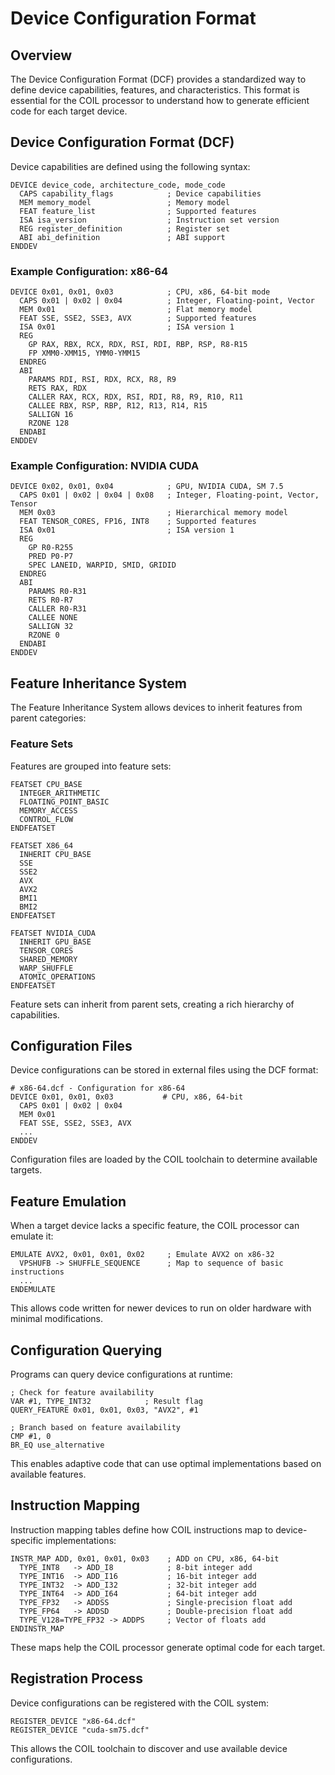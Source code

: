 # Device Configuration Format

## Overview

The Device Configuration Format (DCF) provides a standardized way to define device capabilities, features, and characteristics. This format is essential for the COIL processor to understand how to generate efficient code for each target device.

## Device Configuration Format (DCF)

Device capabilities are defined using the following syntax:

```
DEVICE device_code, architecture_code, mode_code
  CAPS capability_flags            ; Device capabilities
  MEM memory_model                 ; Memory model
  FEAT feature_list                ; Supported features
  ISA isa_version                  ; Instruction set version
  REG register_definition          ; Register set
  ABI abi_definition               ; ABI support
ENDDEV
```

### Example Configuration: x86-64

```
DEVICE 0x01, 0x01, 0x03            ; CPU, x86, 64-bit mode
  CAPS 0x01 | 0x02 | 0x04          ; Integer, Floating-point, Vector
  MEM 0x01                         ; Flat memory model
  FEAT SSE, SSE2, SSE3, AVX        ; Supported features
  ISA 0x01                         ; ISA version 1
  REG
    GP RAX, RBX, RCX, RDX, RSI, RDI, RBP, RSP, R8-R15
    FP XMM0-XMM15, YMM0-YMM15
  ENDREG
  ABI
    PARAMS RDI, RSI, RDX, RCX, R8, R9
    RETS RAX, RDX
    CALLER RAX, RCX, RDX, RSI, RDI, R8, R9, R10, R11
    CALLEE RBX, RSP, RBP, R12, R13, R14, R15
    SALLIGN 16
    RZONE 128
  ENDABI
ENDDEV
```

### Example Configuration: NVIDIA CUDA

```
DEVICE 0x02, 0x01, 0x04            ; GPU, NVIDIA CUDA, SM 7.5
  CAPS 0x01 | 0x02 | 0x04 | 0x08   ; Integer, Floating-point, Vector, Tensor
  MEM 0x03                         ; Hierarchical memory model
  FEAT TENSOR_CORES, FP16, INT8    ; Supported features
  ISA 0x01                         ; ISA version 1
  REG
    GP R0-R255
    PRED P0-P7
    SPEC LANEID, WARPID, SMID, GRIDID
  ENDREG
  ABI
    PARAMS R0-R31
    RETS R0-R7
    CALLER R0-R31
    CALLEE NONE
    SALLIGN 32
    RZONE 0
  ENDABI
ENDDEV
```

## Feature Inheritance System

The Feature Inheritance System allows devices to inherit features from parent categories:

### Feature Sets

Features are grouped into feature sets:

```
FEATSET CPU_BASE
  INTEGER_ARITHMETIC
  FLOATING_POINT_BASIC
  MEMORY_ACCESS
  CONTROL_FLOW
ENDFEATSET

FEATSET X86_64
  INHERIT CPU_BASE
  SSE
  SSE2
  AVX
  AVX2
  BMI1
  BMI2
ENDFEATSET

FEATSET NVIDIA_CUDA
  INHERIT GPU_BASE
  TENSOR_CORES
  SHARED_MEMORY
  WARP_SHUFFLE
  ATOMIC_OPERATIONS
ENDFEATSET
```

Feature sets can inherit from parent sets, creating a rich hierarchy of capabilities.

## Configuration Files

Device configurations can be stored in external files using the DCF format:

```
# x86-64.dcf - Configuration for x86-64
DEVICE 0x01, 0x01, 0x03           # CPU, x86, 64-bit
  CAPS 0x01 | 0x02 | 0x04
  MEM 0x01
  FEAT SSE, SSE2, SSE3, AVX
  ...
ENDDEV
```

Configuration files are loaded by the COIL toolchain to determine available targets.

## Feature Emulation

When a target device lacks a specific feature, the COIL processor can emulate it:

```
EMULATE AVX2, 0x01, 0x01, 0x02     ; Emulate AVX2 on x86-32
  VPSHUFB -> SHUFFLE_SEQUENCE      ; Map to sequence of basic instructions
  ...
ENDEMULATE
```

This allows code written for newer devices to run on older hardware with minimal modifications.

## Configuration Querying

Programs can query device configurations at runtime:

```
; Check for feature availability
VAR #1, TYPE_INT32            ; Result flag
QUERY_FEATURE 0x01, 0x01, 0x03, "AVX2", #1

; Branch based on feature availability
CMP #1, 0
BR_EQ use_alternative
```

This enables adaptive code that can use optimal implementations based on available features.

## Instruction Mapping

Instruction mapping tables define how COIL instructions map to device-specific implementations:

```
INSTR_MAP ADD, 0x01, 0x01, 0x03    ; ADD on CPU, x86, 64-bit
  TYPE_INT8   -> ADD_I8            ; 8-bit integer add
  TYPE_INT16  -> ADD_I16           ; 16-bit integer add
  TYPE_INT32  -> ADD_I32           ; 32-bit integer add
  TYPE_INT64  -> ADD_I64           ; 64-bit integer add
  TYPE_FP32   -> ADDSS             ; Single-precision float add
  TYPE_FP64   -> ADDSD             ; Double-precision float add
  TYPE_V128=TYPE_FP32 -> ADDPS     ; Vector of floats add
ENDINSTR_MAP
```

These maps help the COIL processor generate optimal code for each target.

## Registration Process

Device configurations can be registered with the COIL system:

```
REGISTER_DEVICE "x86-64.dcf"
REGISTER_DEVICE "cuda-sm75.dcf"
```

This allows the COIL toolchain to discover and use available device configurations.